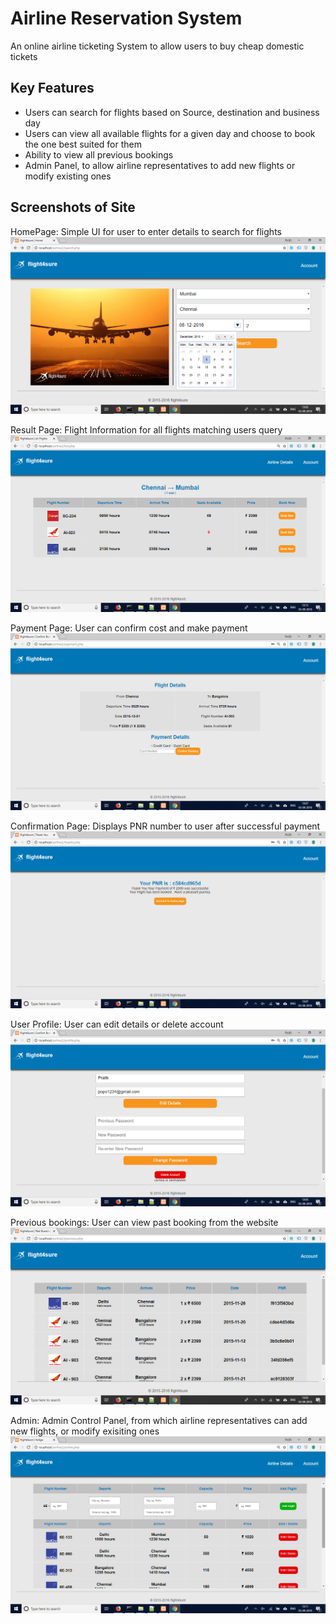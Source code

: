 # Airline Reservation System

An online airline ticketing System to allow users to buy cheap domestic tickets

## Key Features
- Users can search for flights based on Source, destination and business day
- Users can view all available flights for a given day and choose to book the one best suited for them
- Ability to view all previous bookings
- Admin Panel, to allow airline representatives to add new flights or modify existing ones


## Screenshots of Site

HomePage: Simple UI for user to enter details to search for flights
![](./Screenshots/Home.png)


Result Page: Flight Information for all flights matching users query
![](./Screenshots/Results.png)


Payment Page: User can confirm cost and make payment
![](./Screenshots/Payment.png)


Confirmation Page: Displays PNR number to user after successful payment
![](./Screenshots/Confirmation.png)


User Profile: User can edit details or delete account
![](./Screenshots/Profile.png)


Previous bookings: User can view past booking from the website
![](./Screenshots/Previous.png)


Admin: Admin Control Panel, from which airline representatives can add new flights, or modify exisiting ones
![](./Screenshots/Admin.png)

